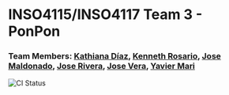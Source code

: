 # INSO4115/INSO4117 Team 3 - PonPon



### Team Members: [Kathiana Díaz](https://github.com/kathianadiaz), [Kenneth Rosario](https://github.com/kenneth-rosario), [Jose Maldonado](https://github.com/jose-maldonado), [Jose Rivera](https://github.com/jvserivera), [Jose Vera](https://github.com/josevera7), [Yavier Mari](https://github.com/YMari)

![CI Status](https://github.com/uprm-inso-4115-2020-2021-s2/semester-project-team-3/actions/workflows/node.js.yml/badge.svg)
